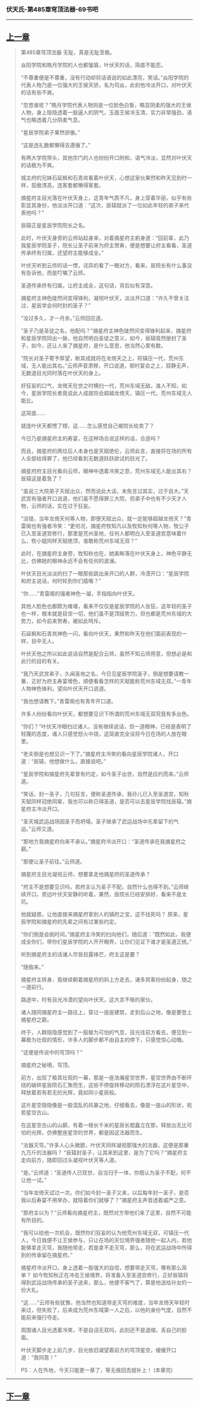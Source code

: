 ### 伏天氏-第485章穹顶法器-69书吧

--------
[上一章](./3c54982c59792d6c91d3c1fbc53cf61a.md)
--------


>
>
>
>第485章穹顶法器
>无耻，真是无耻至极。
>
>焱阳学院和皓月学院的人也都皱眉，叶伏天的话，简直不能忍。
>
>“不尊重便是不尊重，没有行动却将话语说的如此漂亮，笑话。”焱阳学院的代表人物乃是一位强大的王侯天骄，名为司焱，此刻他冷淡开口，对叶伏天的话有些不爽。
>
>“忽悠谁呢？”皓月学院代表人物则是一位脸色白皙，略显阴柔的强大的王侯人物，身上隐隐透着一股逼人的阴气，玉面王侯冷玉清，实力非常强劲，语气也略透着几分阴柔气息。
>
>“星辰学院弟子果然骄傲。”
>
>“这是连礼数都懒得去遵循了。”
>
>有两大学院带头，其他宗门的人也纷纷开口附和，语气冷淡，显然对叶伏天的话极为不爽。
>
>城主府的兄妹石延枫和石青岚看着叶伏天，心想这家伙果然和昨天见到时一样，孤傲清高，连客套都懒得客套。
>
>摘星府主目光落在叶伏天身上，这青年气质不凡，身上穿着华丽，似乎有些彰显其身份，他淡淡开口道：“这次，辰辕就派了一位如此年轻的弟子来代表他吗？”
>
>辰辕正是星辰学院院长之名。
>
>此时，叶伏天身旁的云师站起身来，对着摘星府主躬身道：“回前辈，此乃我星辰学院圣子，院长让圣子前来为府主贺寿，便是想要让府主看看，圣道传承终有归属，还望府主能够成全。”
>
>叶伏天听到云师的话一愣，诧异的看了一眼对方，看来，辰院长有什么事没有告诉他，而是叮嘱了云师。
>
>圣道传承终有归属，让府主成全，这句话，背后似有深意。
>
>摘星府主神色陡然间变得锋利，凝视叶伏天，淡淡开口道：“许久不曾关注过，星辰学会何时封的圣子？”
>
>“没过多久，才一月余。”云师回应道。
>
>“圣子乃是圣徒之名，他配吗？”摘星府主神色陡然间变得锋利起来，摘星府和星辰学院同出一脉，他自然明白圣徒之意义，如今，辰辕竟然册封了圣子，如今，还让人来了摘星府，是什么意思，他当然心里有数。
>
>“院长对圣子寄予厚望，断其成就将在龙倚天之上，将镇压一代，荒州东域，无人能出其右。”云师声音肃穆，开口说道，顿时宴会之上，寂静无声，无数道目光同时落在叶伏天的身上。
>
>好狂妄的口气，龙倚天在世之时横扫一代，荒州东域无敌，谁人不知，如今，星辰学院长者竟说此人成就将会超越龙倚天，镇压一代，荒州东域无人能比。
>
>这简直……
>
>就连叶伏天都愣了楞，这……怎么感觉自己被院长给卖了？
>
>今日乃是摘星府主的寿宴，在这种场合说这样的话，合适吗？
>
>而且，摘星府的两位后人本身也是天赋绝伦，云师此言，直接将在场的所有人全部给得罪了，他已经看到无数道跃跃欲试的目光了。
>
>摘星府府主目光看向云师，眼神中透着冷笑之意，荒州东域无人能出其右？
>辰辕这是着急了？
>
>“虽说三大院弟子天赋出众，然而说此大话，未免言过其实，过于自大。”天武宫有强者开口说道，他们虽不愿得罪三大院，但弟子中也有不少天才人物，云师的话，实在过于狂妄。
>
>“没错，当年龙倚天何等人物，即便天赋出众，就一定能够超越龙倚天？”青雷阁也有强者冷笑：“更何况，摘星府牧知凡以及牧知秋何等人物，牧公子已入至圣道宫修行，那里是荒州圣地，任何人都明白入至圣道宫意味着什么，牧小姐同样天赋绝顶，谁敢称荒州东域无双？”
>
>此时，在摘星府主身旁，牧知秋也在，她美眸落在叶伏天身上，神色平静无比，仿佛她的眼神永远不会有任何的波澜。
>
>叶伏天目光淡淡的扫了一眼那些跳出来开口的人群，冷漠开口：“星辰学院和府主说话，何时轮到你们插嘴？”
>
>“你……”青雷阁的强者神色一凝，手指指向叶伏天。
>
>其他人脸色也都颇为难堪，看来不仅仅是星辰学院的人张狂，这年轻的圣子也一样，根本就是目空一切，他们虽不是顶级势力，但也都是荒州东域的大势力，如今前来贺寿，被如此呵斥。
>
>石延枫和石青岚神色一闪，看向叶伏天，果然和昨天在他们面前表现的一样，目中无人。
>
>叶伏天他之所以如此说话自然是配合云师，虽然不知云师用意，但想必是和此行的目的有关。
>
>“我乃天武宫弟子，久闻圣地之名，今日见星辰学院圣子，倒是想要请教一番，正好为府主寿宴增色，顺便看看怎样的天赋能称荒州东域无双。”一青年人物神色锋利，望向叶伏天开口说道。
>
>“我也想请教下。”青雷阁也有青年开口道。
>
>许多人纷纷看向叶伏天，都想要见识下所谓的荒州东域无双究竟有多出色。
>
>“你们？”叶伏天冷眼扫过诸人，没有继续说话，但一道眼神，已经是表明了轻蔑的态度，诸人只感觉怒火中烧，这简直完全没将今日在场的人放在眼里。
>
>“老夫倒是也想见识一下了。”摘星府主冷笑的看向星辰学院诸人，开口道：“辰辕，他想做什么，直接说吧。”
>
>“星辰学院和摘星府先辈曾有约定，如今圣子出世，自然是应约而来。”云师道。
>
>“笑话，封一圣子，几句狂言，便称圣道传承，我孙儿已入至圣道宫，知秋天赋同样冠绝同辈，我也可以称已得圣道，是否可以去星辰学院找辰辕。”摘星府主冷淡开口。
>
>“圣天城武运战场因圣子而坍塌，圣子继承了武运战场中先辈留下的气运。”云师又道。
>
>“那地方我摘星府向来不承认。”摘星府冷淡开口：“圣道传承在我摘星府之巅。”
>
>“那便让圣子前往。”云师道。
>
>摘星府主目光凝视云师，想要拿走他摘星府的圣道传承？
>
>“府主不是想要见识吗，若府主认为圣子不配，自然什么也得不到。”云师继续开口，旁边叶伏天安静的听着，果然，辰院长已经安排好，看来不是太坑。
>
>他就疑惑，让他直接来摘星府拿别人的镇府之宝，这不找死吗？
>原来，星辰学院和摘星府的先辈之间有过某些约定。
>
>“你们倒是会挑时间。”摘星府主冷笑的扫向他们，随后道：“既然如此，我便成全你们，带你们星辰学院的人开开眼界，让你们见证下谁才是圣道正统。”
>
>听到摘星府主的话诸人尽皆目露锋芒，府主这是要？
>
>“随我来。”
>
>摘星府主转身，竟继续朝着摘星府的斜上方走去，诸多宾客纷纷起身，随之一道前行。
>
>路途中，时有目光冷漠的望向叶伏天，这大言不惭的家伙。
>
>诸人随同摘星府主一路往上，穿过一座座建筑，走到后山之地，像是要登上摘星府之巅。
>
>终于，人群隐隐感觉到了一股极为可怕的气息，目光往前方看去，便见到一幕极为壮观的情形，许多人的脚步都不由自主的停下，只感觉惊心动魄。
>
>“这便是传说中的穹顶吗？”
>
>摘星府之秘境，穹顶。
>
>前方，出现了极其壮观的一幕，那是一座浩瀚星空世界，星空世界由不断环绕的破碎星辰陨石汇聚而生，这些不停旋转移动的陨石漂浮在这片星空中，释放着若有若无的光辉，竟如同小星辰般。
>
>这片星空隐隐像是一股混乱的风暴之地，仔细看去，像是一座山的形状，宛若星空古山。
>
>在这星空古山的山巅，有着一根长千米的星辰长棍矗立在那，释放出无比可怕的光辉，仿佛整座星空的世界，都是因这法器而生。
>
>“法器灭穹。”许多人心头微颤，叶伏天同样凝视那强大的法器，这便是那重九万斤的法器吗？
>“辰辕封圣子，让其来到这里，是为了它吗？”摘星府主走向前方，随即回过头凝视叶伏天等人道。
>
>“是。”云师道：“圣道传人已现世，自当归于一体，你既认为圣子不配，何不让他一试。”
>
>“当年龙倚天试过一次，你们如今封一圣子又来，以后每年封一圣子，是否我以后寿宴不用举办，就陪着你们就够了？”摘星府主声音透着威严之意。
>
>“那府主以为？”云师看向摘星府主，既然对方带他们来了这里，自然不可能有所目的。
>
>“我可以给他一次机会，既然你们狂妄的认为他荒州东域无双，可镇压一代人，今日我便不让王侯参与，只让在场的天位境界强者随他一起入内，若他能够拿走灭穹，我随他带走，若是拿不走灭穹，那么，将在武运战场中所得到的传承留在摘星府。”
>
>摘星府冷淡开口，身上透着一股强大的自信，想要带走灭穹，哪有那么简单？
>如今牧知秋正在冲击王侯境界，将准备入至圣道宫修行，正好辰辕将得到武运战场传承的圣子送来，那么，他便不客气了，算是他送给孙女的一份大礼。
>
>“这……”云师有些犹豫，他当然也知道带走灭穹的难度，当年龙倚天年轻时来过，但失败了，后来成为荒州东域第一人之后，以他的身份气度，自然不能前来强行夺走。
>
>周围诸人目光透着冷笑，不是自诩无双吗，此刻还不是退缩，丢自己的脸面。
>
>叶伏天脚步走上前几步，目光依旧凝望着前方的穹顶星空，缓缓开口道：“我同意！”
>
>PS：人在外地，今天只能更一章了，等无痕回去就补上！
>(本章完)
>
>

--------
[下一章](./8d82196d219b9427548cc7d09d9a41eb.md)
--------
